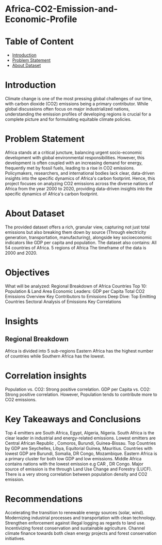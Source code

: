 # Africa-CO2-Emission-and-Economic-Profile
# Table of Content
- [Introduction](#Introduction)
- [Problem Statement](#Problem-Statement)
- [About Dataset](#About-Dataset)

# Introduction
Climate change is one of the most pressing global challenges of our time, with carbon dioxide (CO2) emissions being a primary contributor.
While global discussions often focus on major industrialized nations, understanding the emission profiles of developing regions is crucial for a complete picture and for formulating equitable climate policies.
# Problem Statement
Africa stands at a critical juncture, balancing urgent socio-economic development with global environmental responsibilities.
However, this development is often coupled with an increasing demand for energy, frequently met by fossil fuels, leading to a rise in CO2 emissions.
Policymakers, researchers, and international bodies lack clear, data-driven insights into the specific dynamics of Africa's carbon footprint.
Hence, this project focuses on analyzing CO2 emissions across the diverse nations of Africa from the year 2000 to 2020, providing data-driven insights into the specific dynamics of Africa's carbon footprint. 
# About Dataset
The provided dataset offers a rich, granular view, capturing not just total emissions but also breaking them down by source (Through electricity generation, transportation, manufacturing), alongside key socioeconomic indicators like GDP per capita and population.
The dataset also contains:
All 54 countries of Africa.
5 regions of Africa
The timeframe of the data is 2000 and 2020.
# Objectives
 What will be analyzed:
Regional Breakdown of Africa Countries
Top 10: Population & Land Area
Economic Leaders: GDP per Capita
Total CO2 Emissions Overview
Key Contributors to Emissions
Deep Dive: Top Emitting Countries
Sectoral Analysis of Emissions
Key Correlations
# Insights
## Regional Breakdown
Africa is divided into 5 sub-regions
Eastern Africa has the highest number of countries while Southern Africa has the lowest.
# Correlation insights
Population vs. CO2: Strong positive correlation.
GDP per Capita vs. CO2: Strong positive correlation.
However, Population tends to contribute more to CO2 emissions.
# Key Takeaways and Conclusions
Top 4 emitters are South Africa, Egypt, Algeria, Nigeria.
South Africa is the clear leader in industrial and energy-related emissions.
Lowest emitters are Central African Republic , Comoros, Burundi, Guinea-Bissau.
Top Countries by GDP are Seychelles, Libya, Equitorial Guinea, Mauritius.
Countries with lowest GDP are Burundi, Somalia, DR Congo, Mozambique.
Eastern Africa is a primary cluster for both low GDP and low emissions.
Middle Africa contains nations with the lowest emission e.g CAR , DR Congo.
Major source of emission is the through Land Use Change and Forestry (LUCF).
There is a very strong correlation between population density and CO2 emission.
# Recommendations
Accelerating the transition to renewable energy sources (solar, wind).
Modernizing industrial processes and transportation with clean technology.
Strengthen enforcement against illegal logging as regards to land use.
Incentivizing forest conservation and sustainable agriculture.
Channel climate finance towards both clean energy projects and forest conservation initiatives.




